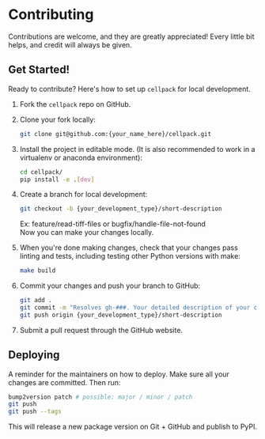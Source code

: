 # Contributing

Contributions are welcome, and they are greatly appreciated! Every little bit
helps, and credit will always be given.

## Get Started!

Ready to contribute? Here's how to set up `cellpack` for local development.

1. Fork the `cellpack` repo on GitHub.

2. Clone your fork locally:

    ```bash
    git clone git@github.com:{your_name_here}/cellpack.git
    ```

3. Install the project in editable mode. (It is also recommended to work in a virtualenv or anaconda environment):

    ```bash
    cd cellpack/
    pip install -e .[dev]
    ```

4. Create a branch for local development:

    ```bash
    git checkout -b {your_development_type}/short-description
    ```

    Ex: feature/read-tiff-files or bugfix/handle-file-not-found<br>
    Now you can make your changes locally.

5. When you're done making changes, check that your changes pass linting and
   tests, including testing other Python versions with make:

    ```bash
    make build
    ```

6. Commit your changes and push your branch to GitHub:

    ```bash
    git add .
    git commit -m "Resolves gh-###. Your detailed description of your changes."
    git push origin {your_development_type}/short-description
    ```

7. Submit a pull request through the GitHub website.

## Deploying

A reminder for the maintainers on how to deploy.
Make sure all your changes are committed.
Then run:

```bash
bump2version patch # possible: major / minor / patch
git push
git push --tags
```

This will release a new package version on Git + GitHub and publish to PyPI.
